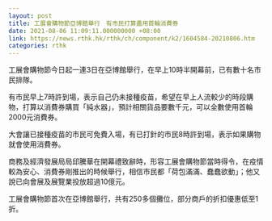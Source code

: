 ```yaml
---
layout: post
title: 工展會購物節亞博館舉行　有市民打算盡用首輪消費券
date: 2021-08-06 11:09:11.000000000 +08:00
link: https://news.rthk.hk/rthk/ch/component/k2/1604584-20210806.htm
categories: rthk
---
```


工展會購物節今日起一連3日在亞博館舉行，在早上10時半開幕前，已有數十名市民排隊。

有市民早上7時許到場，表示自己仍未接種疫苗，希望在早上人流較少的時段購物，打算以消費券購買「純水器」，預計相關貨品要數千元，可以全數使用首輪2000元消費券。

大會讓已接種疫苗的市民可免費入場，有已打針的市民8時許到場，表示如果購物就會使用消費券。

商務及經濟發展局局邱騰華在開幕禮致辭時，形容工展會購物節當時得令，在疫情較為安心、消費券剛推出的時候舉行，相信市民都「荷包滿滿、蠢蠢欲動」；他又說已向會展及展覽業投放超過10億元。

工展會購物節首次在亞博館舉行，共有250多個攤位，部分商戶的折扣優惠低至1折。
